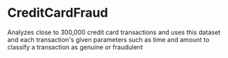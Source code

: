 # CreditCardFraud
Analyzes close to 300,000 credit card transactions and uses this dataset and each transaction's given parameters such as time and amount to classify a transaction as genuine or fraudulent 
